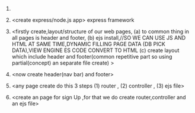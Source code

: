 1) <MVC structure created>

2) <create express/node.js app> express framework

3) <firstly create,layout/structure of our web pages, 
      (a) to common thing in all pages is header and footer,
      (b) ejs install,//SO WE CAN USE  JS AND HTML AT SAME TIME,DYNAMIC FILLING PAGE DATA (DB PICK DATA),VIEW ENGINE ES CODE CONVERT TO HTML
      (c) create layout which include header and footer(common repetitive part so using partial(concept) an separate file create) >

4) <now create header(nav bar) and footer>  


5) <any page create do this 3 steps
      (1) router ,
      (2) controller ,
      (3) ejs file>
6) <create an page for sign Up ,for that we do create router,controller and an ejs file>
   <style sign Up page , header(nav bar) and footer by using sass Middleware >

8) <create an page for Home ,for that we do create router,controller and an ejs file>
9) <create an page for Profile ,for that we do create router,controller and an ejs file>


7) <create an page for sign In ,for that we do create router,controller and an ejs file>

8) <for signUp user, db create to store data,schema(structure of data,how it look in db) than model , router and action to get that data,redirect to signIn>